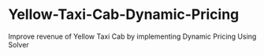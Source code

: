 # Yellow-Taxi-Cab-Dynamic-Pricing
Improve revenue of Yellow Taxi Cab by implementing Dynamic Pricing Using Solver




